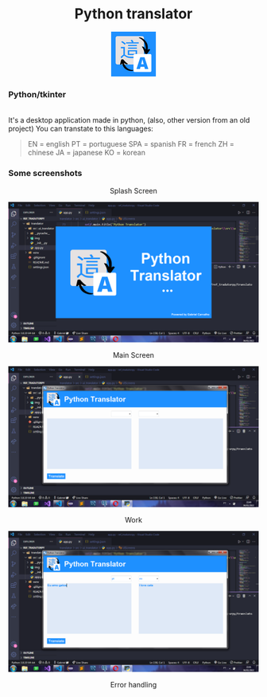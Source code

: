 <div align="center">
    <h1>Python translator</h1>
    <code><img src='src/img/EN.png'></code>
</div>

### Python/tkinter

<br>
It's a desktop application made in python, (also, other version from an old project)
You can transtate to this languages:


>EN = english
>PT = portuguese 
>SPA = spanish
>FR = french
>ZH = chinese
>JA = japanese
>KO = korean

### Some screenshots

<div align="center">
    <p>Splash Screen</p>
    <code><img src='src/img/Screenshot1.png'></code>
    <p>Main Screen</p>
    <code><img src='src/img/Screenshot2.png'></code>
    <p>Work</p>
    <code><img src='src/img/Screenshot3.png'></code>
    <p>Error handling</p>
</div>
